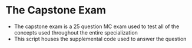 # The Capstone Exam

- The capstone exam is a 25 question MC exam used to test all of the concepts used throughout the entire specialization
- This script houses the supplemental code used to answer the question 